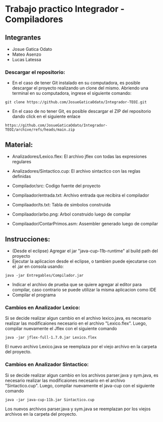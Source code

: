 # Trabajo practico Integrador - Compiladores

## Integrantes

- Josue Gatica Odato
- Mateo Asenzo
- Lucas Latessa

### Descargar el repositorio:

- En el caso de tener Git instalado en su computadora, es posible descargar el proyecto realizando un clone del mismo. Abriendo una terminal en su computadora, ingrese el siguiente comando:

```
git clone https://github.com/JosueGaticaOdato/Integrador-TEOI.git
``` 

- En el caso de no tener Git, es posible descargar el ZIP del repositorio dando click en el siguiente enlace

``` 
https://github.com/JosueGaticaOdato/Integrador-TEOI/archive/refs/heads/main.zip
``` 

## Material:

- Analizadores/Lexico.flex: El archivo jflex con todas las expresiones regulares
- Analizadores/Sintactico.cup: El archivo sintactico con las reglas definidas
  
- Compilador/src: Codigo fuente del proyecto
- Compilaador/entrada.txt: Archivo entrada que recibira el compilador
- Compilaador/ts.txt: Tabla de simbolos construida
- Compilaador/arbo.png: Arbol construido luego de compilar
- Compilaador/ContarPrimos.asm: Assembler generado luego de compilar


## Instrucciones:

- (Desde el eclipse) Agregar el jar "java-cup-11b-runtime" al build path del proyecto
- Ejecutar la aplicacion desde el eclipse, o tambien puede ejecutarse con el .jar en consola usando:

```
java -jar Entregables/Compilador.jar
``` 

- Indicar el archivo de prueba que se quiere agregar al editor para compilar, caso contrario se puede utilizar la misma aplicacion como IDE
- Compilar el programa

### Cambios en Analizador Lexico:

Si se decide realizar algun cambio en el archivo lexico.java, es necesario realizar las modificaiones necesario en el archivo "Lexico.flex". Luego, compilar nuevamente el Jflex con el siguiente comando

```
java -jar jflex-full-1.7.0.jar Lexico.flex
``` 

El nuevo archivo Lexico.java se reemplaza por el viejo archivo en la carpeta del proyecto.

### Cambios en Analizador Sintactico:

Si se decide realizar algun cambio en los archivos parser.java y sym.java, es necesario realizar las modificaiones necesario en el archivo "Sintactico.cup". Luego, compilar nuevamente el java-cup con el siguiente comando

```
java -jar java-cup-11b.jar Sintactico.cup
``` 

Los nuevos archivos parser.java y sym.java se reemplazan por los viejos archivos en la carpeta del proyecto.